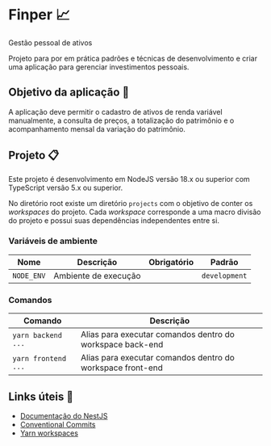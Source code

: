 # Finper 📈

Gestão pessoal de ativos

Projeto para por em prática padrões e técnicas de desenvolvimento e criar uma aplicação para gerenciar investimentos pessoais.

## Objetivo da aplicação 🎯

A aplicação deve permitir o cadastro de ativos de renda variável manualmente, a consulta de preços, a totalização do patrimônio e o acompanhamento mensal da variação do patrimônio.

## Projeto 📋

Este projeto é desenvolvimento em NodeJS versão 18.x ou superior com TypeScript versão 5.x ou superior.

No diretório root existe um diretório `projects` com o objetivo de conter os _workspaces_ do projeto. Cada _workspace_ corresponde a uma macro divisão do projeto e possui suas dependências independentes entre si.

### Variáveis de ambiente

| Nome       | Descrição            | Obrigatório | Padrão        |
| ---------- | -------------------- | :---------: | ------------- |
| `NODE_ENV` | Ambiente de execução |             | `development` |

### Comandos

| Comando             | Descrição                                                  |
| ------------------- | ---------------------------------------------------------- |
| `yarn backend ...`  | Alias para executar comandos dentro do workspace back-end  |
| `yarn frontend ...` | Alias para executar comandos dentro do workspace front-end |

## Links úteis 🔗

- [Documentação do NestJS](https://docs.nestjs.com/)
- [Conventional Commits](https://www.conventionalcommits.org/en/v1.0.0/)
- [Yarn workspaces](https://classic.yarnpkg.com/lang/en/docs/workspaces/)
